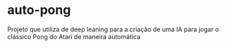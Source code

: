 # auto-pong
Projeto que utiliza de deep leaning para a criação de uma IA para jogar o clássico Pong do Atari de maneira automática
